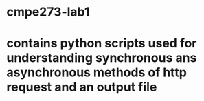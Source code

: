 # cmpe273-lab1
# contains python scripts used for understanding synchronous ans asynchronous methods of http request and an output file
